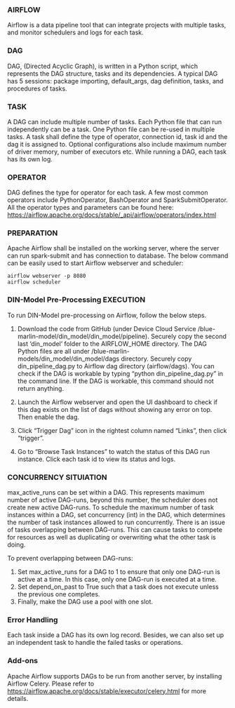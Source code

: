 <!--
    Licensed to the Apache Software Foundation (ASF) under one
    or more contributor license agreements.  See the NOTICE file
    distributed with this work for additional information
    regarding copyright ownership.  The ASF licenses this file
    to you under the Apache License, Version 2.0 (the
    "License"); you may not use this file except in compliance
    with the License.  You may obtain a copy of the License at

      http://www.apache.org/licenses/LICENSE-2.0

    Unless required by applicable law or agreed to in writing,
    software distributed under the License is distributed on an
    "AS IS" BASIS, WITHOUT WARRANTIES OR CONDITIONS OF ANY
    KIND, either express or implied.  See the License for the
    specific language governing permissions and limitations
    under the License.
-->

### AIRFLOW
Airflow is a data pipeline tool that can integrate projects with multiple tasks, and monitor schedulers and logs for each task. 

### DAG
DAG, (Directed Acyclic Graph), is written in a Python script, which represents the DAG structure, tasks and its dependencies.
A typical DAG has 5 sessions: package importing, default_args, dag definition, tasks, and procedures of tasks. 

### TASK
A DAG can include multiple number of tasks. Each Python file that can run independently can be a task. One Python file can be re-used in multiple tasks. A task shall define the type of operator, connection id, task id and the dag it is assigned to. Optional configurations also include maximum number of driver memory, number of executors etc. While running a DAG, each task has its own log. 

### OPERATOR
DAG defines the type for operator for each task. A few most common operators include PythonOperator, BashOperator and SparkSubmitOperator. All the operator types and parameters can be found here: https://airflow.apache.org/docs/stable/_api/airflow/operators/index.html


### PREPARATION
Apache Airflow shall be installed on the working server, where the server can run spark-submit and has connection to database. The below command can be easily used to start Airflow webserver and scheduler:

    airflow webserver -p 8080
    airflow scheduler

### DIN-Model Pre-Processing EXECUTION
 
To run DIN-Model pre-processing on Airflow, follow the below steps.

1.	Download the code from GitHub (under Device Cloud Service /blue-marlin-model/din_model/din_model/pipeline). Securely copy the second last ‘din_model’ folder to the AIRFLOW_HOME directory. The DAG Python files are all under /blue-marlin-models/din_model/din_model/dags directory. Securely copy din_pipeline_dag.py to Airflow dag directory (airflow/dags). You can check if the DAG is workable by typing “python din_pipeline_dag.py” in the command line. If the DAG is workable, this command should not return anything.

2.	Launch the Airflow webserver and open the UI dashboard to check if this dag exists on the list of dags without showing any error on top. Then enable the dag.

3.	Click “Trigger Dag” icon in the rightest column named “Links”, then click “trigger”. 

4.	Go to “Browse Task Instances” to watch the status of this DAG run instance. Click each task id to view its status and logs. 


### CONCURRENCY SITUIATION
max_active_runs can be set within a DAG. This represents maximum number of active DAG-runs, beyond this number, the scheduler does not create new active DAG-runs.
To schedule the maximum number of task instances within a DAG, set concurrency (int) in the DAG, which determines the number of task instances allowed to run concurrently.
There is an issue of tasks overlapping between DAG-runs. This can cause tasks to compete for resources as well as duplicating or overwriting what the other task is doing. 

To prevent overlapping between DAG-runs:
1.	Set max_active_runs for a DAG to 1 to ensure that only one DAG-run is active at a time. In this case, only one DAG-run is executed at a time.
2.	Set depend_on_past to True such that a task does not execute unless the previous one completes.
3.	Finally, make the DAG use a pool with one slot.


### Error Handling
Each task inside a DAG has its own log record. Besides, we can also set up an independent task to handle the failed tasks or operations. 

### Add-ons
Apache Airflow supports DAGs to be run from another server, by installing Airflow Celery. Please refer to https://airflow.apache.org/docs/stable/executor/celery.html for more details.


